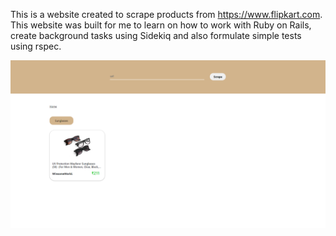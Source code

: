 This is a website created to scrape products from https://www.flipkart.com. This website was built for me to learn on how to work with Ruby on Rails, create background tasks using Sidekiq and also formulate simple tests using rspec.

<img src="Screenshot 2022-07-04 165311.png" />